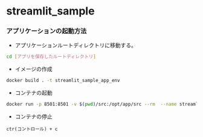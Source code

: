 # streamlit_sample

### アプリケーションの起動方法

- アプリケーションルートディレクトリに移動する。

```bash
cd [アプリを保存したルートディレクトリ]
```

- イメージの作成

```bash
docker build . -t streamlit_sample_app_env
```

- コンテナの起動

```bash
docker run -p 8501:8501 -v $(pwd)/src:/opt/app/src --rm  --name streamlit_sample_app_env -it streamlit_sample_app_env
```

- コンテナの停止

```
ctr(コントロール) + c
```

